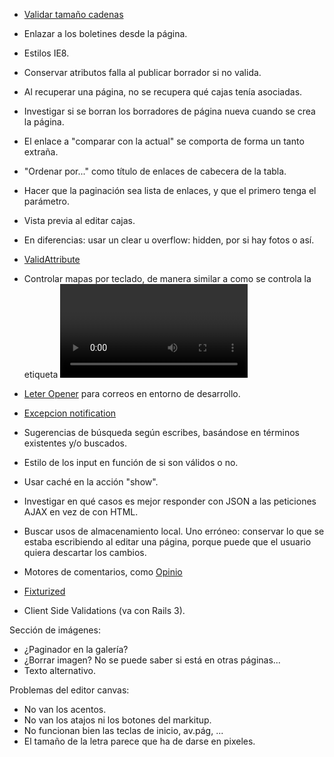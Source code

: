 * [Validar tamaño cadenas](https://github.com/rubiety/validates_lengths_from_database)
* Enlazar a los boletines desde la página.
* Estilos IE8.

* Conservar atributos falla al publicar borrador si no valida.
* Al recuperar una página, no se recupera qué cajas tenía asociadas.
* Investigar si se borran los borradores de página nueva cuando se crea la página.
* El enlace a "comparar con la actual" se comporta de forma un tanto extraña.
* "Ordenar por..." como título de enlaces de cabecera de la tabla.
* Hacer que la paginación sea lista de enlaces, y que el primero tenga el parámetro.
* Vista previa al editar cajas.
* En diferencias: usar un clear u overflow: hidden, por si hay fotos o así.
* [ValidAttribute](https://github.com/bcardarella/valid_attribute)
* Controlar mapas por teclado, de manera similar a como se controla la etiqueta <video>, y manteniendo la opción de usar el ratón.

* [Leter Opener](https://github.com/ryanb/letter_opener) para correos en entorno de desarrollo.
* [Excepcion notification](https://github.com/smartinez87/exception_notification)
* Sugerencias de búsqueda según escribes, basándose en términos existentes y/o buscados.
* Estilo de los input en función de si son válidos o no.
* Usar caché en la acción "show".
* Investigar en qué casos es mejor responder con JSON a las peticiones AJAX en vez de con HTML.
* Buscar usos de almacenamiento local. Uno erróneo: conservar lo que se estaba escribiendo al editar una página, porque puede que el usuario quiera descartar los cambios.
* Motores de comentarios, como [Opinio](https://github.com/Draiken/opinio)
* [Fixturized](https://github.com/szarski/Fixturized)
* Client Side Validations (va con Rails 3).

Sección de imágenes:
* ¿Paginador en la galería?
* ¿Borrar imagen? No se puede saber si está en otras páginas...
* Texto alternativo.

Problemas del editor canvas:
* No van los acentos.
* No van los atajos ni los botones del markitup.
* No funcionan bien las teclas de inicio, av.pág, ...
* El tamaño de la letra parece que ha de darse en pixeles.
